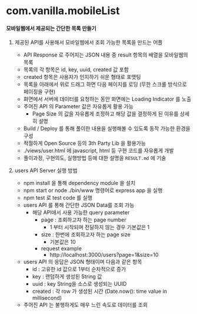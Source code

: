 # com.vanilla.mobileList

#### 모바일웹에서 제공되는 간단한 목록 만들기

1. 제공된 API를 사용해서 모바일웹에서 조회 가능한 목록을 만드는 어플
    * API Response 로 주어지는 JSON 내용 중 result 항목의 배열을 모바일웹의 목록
    * 목록의 각 항목은 id, key, uuid, created 값 포함
    * created 항목은 사용자가 인지하기 쉬운 형태로 포맷팅 
    * 목록을 아래에서 위로 드래그 하면 다음 페이지를 로딩 (무한 스크롤 방식으로 페이징을 구현)
    * 화면에서 서버에 데이터를 요청하는 동안 화면에는  Loading Indicator 를 노출
    * 주어진 API 의 Parameter 값은 자유롭게 활용 가능
        * Page Size 의 값을 자유롭게 조정하고 해당 값을 결정하게 된 이유를 상세히 설명
    * Build / Deploy 를 통해 풀이한 내용을 실행해볼 수 있도록 동작 가능한 환경을 구성
    * 적절하게 Open Source 등의 3th Party Lib 을 활용가능
    * ./views/user.html 에 javascript, html 등 구현 코드를 자유롭게 개발
    * 풀이과정, 구현의도, 실행방법 등에 대한 설명을 `RESULT.md` 에 기술
    
2. users API Server 실행 방법
    * npm install  을 통해 dependency module 을 설치
    * npm start or node ./bin/www 명령어로 express app 을 실행
    * npm test 로 test code 를 실행
    * users API 를 통해 간단한 JSON Data를 조회 가능
        * 해당 API에서 사용 가능한 query parameter
            * page : 조회하고자 하는 page number
                * 1 부터 시작되며 전달하지 않는 경우 기본값은 1
            * size : 한번에 조회하고자 하는 page size
                * 기본값은 10
            * request example
                * http://localhost:3000/users?page=1&size=10
    * users API 의 응답은 JSON 형태이며 다음과 같은 항목
        * id : 고유한 id 값으로 1부터 순차적으로 증가
        * key : 랜덤하게 생성된 String 값
        * uuid : key String을 소스로 생성되는 UUID
        * created : 각 row 가 생성된 시간 (Date.now(): time value in millisecond)
    * 주어진 API 는 불행하게도 매우 느린 속도로 데이터를 조회
